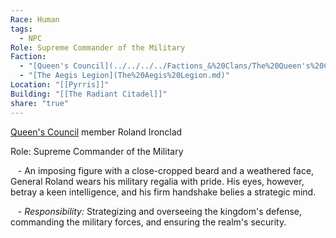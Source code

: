 ```yaml
---
Race: Human
tags:
  - NPC
Role: Supreme Commander of the Military
Faction:
  - "[Queen's Council](../../../../Factions_&%20Clans/The%20Queen's%20Council/index.md)"
  - "[The Aegis Legion](The%20Aegis%20Legion.md)"
Location: "[[Pyrris]]"
Building: "[[The Radiant Citadel]]"
share: "true"
---
```


[Queen's Council](../../../../Factions_&%20Clans/The%20Queen's%20Council/index.md) member Roland Ironclad

Role: Supreme Commander of the Military

   - An imposing figure with a close-cropped beard and a weathered face, General Roland wears his military regalia with pride. His eyes, however, betray a keen intelligence, and his firm handshake belies a strategic mind.

   - *Responsibility:* Strategizing and overseeing the kingdom's defense, commanding the military forces, and ensuring the realm's security.